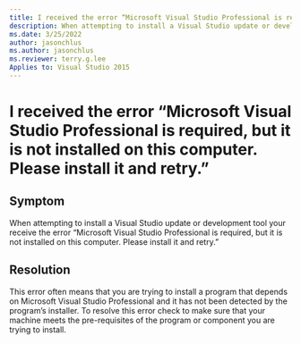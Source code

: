 ```yaml
---
title: I received the error “Microsoft Visual Studio Professional is required, but it is not installed on this computer. Please install it and retry.”
description: When attempting to install a Visual Studio update or development tool your receive the error “Microsoft Visual Studio Professional is required, but it is not installed on this computer. Please install it and retry.”
ms.date: 3/25/2022
author: jasonchlus
ms.author: jasonchlus
ms.reviewer: terry.g.lee
Applies to: Visual Studio 2015
---
```


# I received the error “Microsoft Visual Studio Professional is required, but it is not installed on this computer. Please install it and retry.”

## Symptom
When attempting to install a Visual Studio update or development tool your receive the error “Microsoft Visual Studio Professional is required, but it is not installed on this computer. Please install it and retry.”

## Resolution
This error often means that you are trying to install a program that depends on Microsoft Visual Studio Professional and it has not been detected by the program’s installer. To resolve this error check to make sure that your machine meets the pre-requisites of the program or component you are trying to install.
